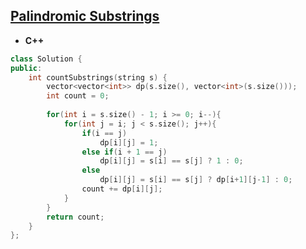 ## [Palindromic Substrings](https://leetcode.com/problems/palindromic-substrings/)

* **C++**
```cpp
class Solution {
public:
    int countSubstrings(string s) {
        vector<vector<int>> dp(s.size(), vector<int>(s.size()));
        int count = 0;
        
        for(int i = s.size() - 1; i >= 0; i--){
            for(int j = i; j < s.size(); j++){
                if(i == j)
                    dp[i][j] = 1;
                else if(i + 1 == j)
                    dp[i][j] = s[i] == s[j] ? 1 : 0;
                else
                    dp[i][j] = s[i] == s[j] ? dp[i+1][j-1] : 0;
                count += dp[i][j];
            }
        }
        return count;
    }
};
```
